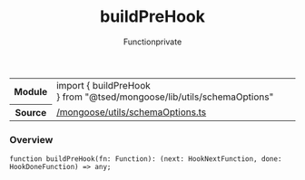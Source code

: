 
<header class="symbol-info-header"><h1 id="buildprehook">buildPreHook</h1><label class="symbol-info-type-label function">Function</label><label class="api-type-label private" title="private">private</label></header>
<!-- summary -->
<section class="symbol-info"><table class="is-full-width"><tbody><tr><th>Module</th><td><div class="lang-typescript"><span class="token keyword">import</span> { buildPreHook }&nbsp;<span class="token keyword">from</span>&nbsp;<span class="token string">"@tsed/mongoose/lib/utils/schemaOptions"</span></div></td></tr><tr><th>Source</th><td><a href="https://github.com/Romakita/ts-express-decorators/blob/v4.27.2/src//mongoose/utils/schemaOptions.ts#L0-L0">/mongoose/utils/schemaOptions.ts</a></td></tr></tbody></table></section>
<!-- overview -->


### Overview


<pre><code class="typescript-lang ">function <span class="token function">buildPreHook</span><span class="token punctuation">(</span>fn<span class="token punctuation">:</span> Function<span class="token punctuation">)</span><span class="token punctuation">:</span> <span class="token punctuation">(</span>next<span class="token punctuation">:</span> HookNextFunction<span class="token punctuation">,</span> done<span class="token punctuation">:</span> HookDoneFunction<span class="token punctuation">)</span> => <span class="token keyword">any</span><span class="token punctuation">;</span></code></pre>


<!-- Parameters -->

<!-- Description -->

<!-- Members -->


